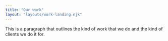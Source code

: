 ```yaml
---
title: "Our work"
layout: "layouts/work-landing.njk"
---
```


This is a paragraph that outlines the kind of work that we do and the kind of clients we do it for.
